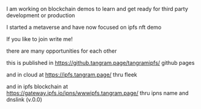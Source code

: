 I am working on blockchain demos to learn and get ready for third party development or production

I started a metaverse and have now focused on ipfs nft demo

If you like to join write me!

there are many opportunities for each other

this is published in https://github.tangram.page/tangramipfs/ github pages

and in cloud at https://ipfs.tangram.page/ thru fleek

and in ipfs blockchain at https://gateway.ipfs.io/ipns/wwwipfs.tangram.page/  thru ipns name and dnslink (v.0.0)
